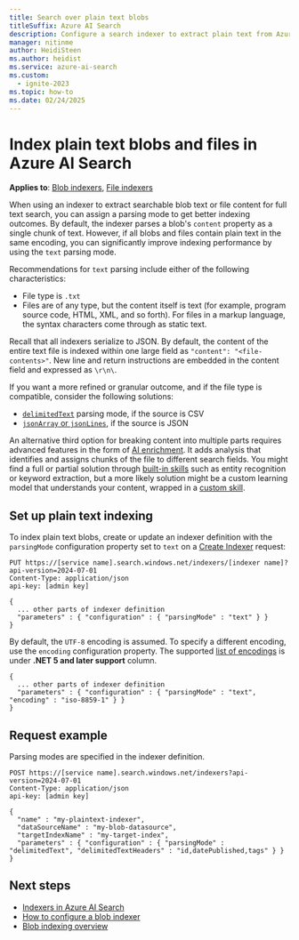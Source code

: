 ```yaml
---
title: Search over plain text blobs
titleSuffix: Azure AI Search
description: Configure a search indexer to extract plain text from Azure blobs for full text search in Azure AI Search.
manager: nitinme
author: HeidiSteen
ms.author: heidist
ms.service: azure-ai-search
ms.custom:
  - ignite-2023
ms.topic: how-to
ms.date: 02/24/2025
---
```


# Index plain text blobs and files in Azure AI Search

**Applies to**: [Blob indexers](search-howto-indexing-azure-blob-storage.md), [File indexers](search-file-storage-integration.md)

When using an indexer to extract searchable blob text or file content for full text search, you can assign a parsing mode to get better indexing outcomes. By default, the indexer parses a blob's `content` property as a single chunk of text. However, if all blobs and files contain plain text in the same encoding, you can significantly improve indexing performance by using the `text` parsing mode.

Recommendations for `text` parsing include either of the following characteristics:

+ File type is `.txt`
+ Files are of any type, but the content itself is text (for example, program source code, HTML, XML, and so forth). For files in a markup language, the syntax characters come through as static text.

Recall that all indexers serialize to JSON. By default, the content of the entire text file is indexed within one large field as `"content": "<file-contents>"`. New line and return instructions are embedded in the content field and expressed as `\r\n\`.

If you want a more refined or granular outcome, and if the file type is compatible, consider the following solutions:

+ [`delimitedText`](search-howto-index-csv-blobs.md) parsing mode, if the source is CSV
+ [`jsonArray` or `jsonLines`](search-howto-index-json-blobs.md), if the source is JSON

An alternative third option for breaking content into multiple parts requires advanced features in the form of [AI enrichment](cognitive-search-concept-intro.md). It adds analysis that identifies and assigns chunks of the file to different search fields. You might find a full or partial solution through [built-in skills](cognitive-search-predefined-skills.md) such as entity recognition or keyword extraction, but a more likely solution might be a custom learning model that understands your content, wrapped in a [custom skill](cognitive-search-custom-skill-interface.md).

## Set up plain text indexing

To index plain text blobs, create or update an indexer definition with the `parsingMode` configuration property set to `text` on a [Create Indexer](/rest/api/searchservice/indexers/create) request:

```http
PUT https://[service name].search.windows.net/indexers/[indexer name]?api-version=2024-07-01
Content-Type: application/json
api-key: [admin key]

{
  ... other parts of indexer definition
  "parameters" : { "configuration" : { "parsingMode" : "text" } }
}
```

By default, the `UTF-8` encoding is assumed. To specify a different encoding, use the `encoding` configuration property. The supported [list of encodings](/dotnet/fundamentals/runtime-libraries/system-text-encoding#list-of-encodings) is under **.NET 5 and later support** column.

```http
{
  ... other parts of indexer definition
  "parameters" : { "configuration" : { "parsingMode" : "text", "encoding" : "iso-8859-1" } }
}
```

## Request example

Parsing modes are specified in the indexer definition.

```http
POST https://[service name].search.windows.net/indexers?api-version=2024-07-01
Content-Type: application/json
api-key: [admin key]

{
  "name" : "my-plaintext-indexer",
  "dataSourceName" : "my-blob-datasource",
  "targetIndexName" : "my-target-index",
  "parameters" : { "configuration" : { "parsingMode" : "delimitedText", "delimitedTextHeaders" : "id,datePublished,tags" } }
}
```

## Next steps

+ [Indexers in Azure AI Search](search-indexer-overview.md)
+ [How to configure a blob indexer](search-howto-indexing-azure-blob-storage.md)
+ [Blob indexing overview](search-blob-storage-integration.md)
